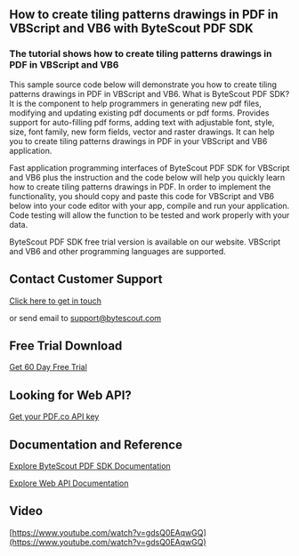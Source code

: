 ## How to create tiling patterns drawings in PDF in VBScript and VB6 with ByteScout PDF SDK

### The tutorial shows how to create tiling patterns drawings in PDF in VBScript and VB6

This sample source code below will demonstrate you how to create tiling patterns drawings in PDF in VBScript and VB6. What is ByteScout PDF SDK? It is the component to help programmers in generating new pdf files, modifying and updating existing pdf documents or pdf forms. Provides support for auto-filling pdf forms, adding text with adjustable font, style, size, font family, new form fields, vector and raster drawings. It can help you to create tiling patterns drawings in PDF in your VBScript and VB6 application.

Fast application programming interfaces of ByteScout PDF SDK for VBScript and VB6 plus the instruction and the code below will help you quickly learn how to create tiling patterns drawings in PDF. In order to implement the functionality, you should copy and paste this code for VBScript and VB6 below into your code editor with your app, compile and run your application. Code testing will allow the function to be tested and work properly with your data.

ByteScout PDF SDK free trial version is available on our website. VBScript and VB6 and other programming languages are supported.

## Contact Customer Support

[Click here to get in touch](https://bytescout.zendesk.com/hc/en-us/requests/new?subject=ByteScout%20PDF%20SDK%20Question)

or send email to [support@bytescout.com](mailto:support@bytescout.com?subject=ByteScout%20PDF%20SDK%20Question) 

## Free Trial Download

[Get 60 Day Free Trial](https://bytescout.com/download/web-installer?utm_source=github-readme)

## Looking for Web API? 

[Get your PDF.co API key](https://pdf.co/documentation/api?utm_source=github-readme)

## Documentation and Reference

[Explore ByteScout PDF SDK Documentation](https://bytescout.com/documentation/index.html?utm_source=github-readme)

[Explore Web API Documentation](https://pdf.co/documentation/api?utm_source=github-readme)

## Video

[https://www.youtube.com/watch?v=gdsQ0EAqwGQ](https://www.youtube.com/watch?v=gdsQ0EAqwGQ)